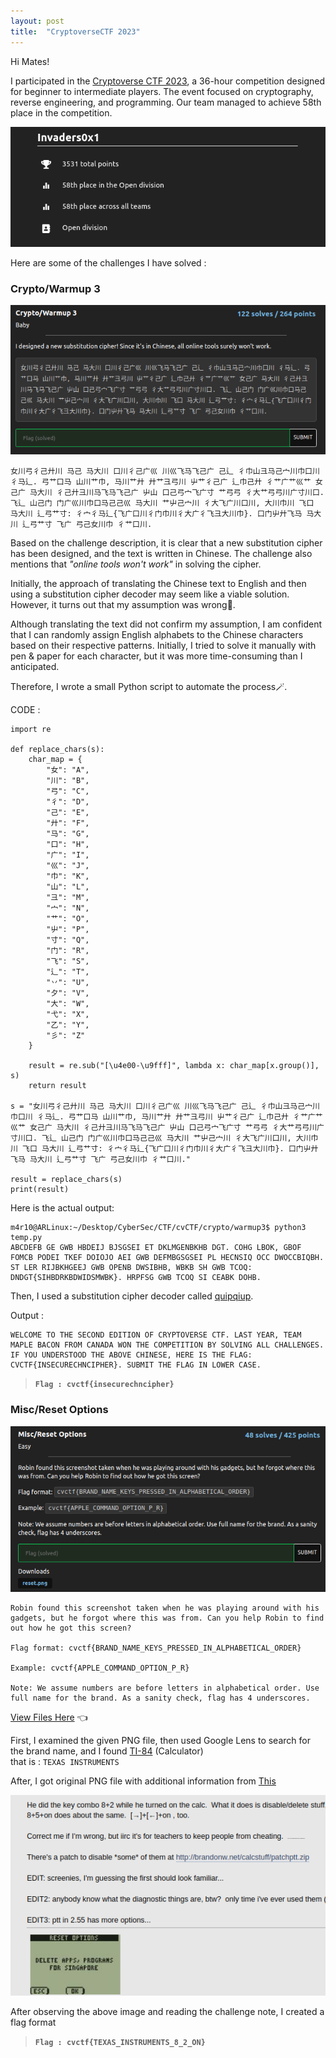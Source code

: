 ```yaml
---
layout: post
title:  "CryptoverseCTF 2023"
---
```


Hi Mates!

I participated in the <a href="https://cryptoversectf.tk/" target="_blank">Cryptoverse CTF 2023</a>, a 36-hour competition designed for beginner to intermediate players. The event focused on cryptography, reverse engineering, and programming. Our team managed to achieve <a>58th</a> place in the competition.

![Profile](/assets/img/post_img/cvctf_profile.png)

Here are some of the challenges I have solved :

### Crypto/Warmup 3

![warmup3](/assets/img/post_img/cvctf_crypto_warmup3.png)

	女川弓彳己廾川 马己 马大川 口川彳己广巛 川巛飞马飞己广 己辶 彳巾山彐马己宀川巾口川 彳马辶. 弓艹口马 山川艹巾, 马川艹廾 廾艹彐弓川 屮艹彳己广 辶巾己廾 彳艹广艹巛艹 女己广 马大川 彳己廾彐川马飞马飞己广 屮山 口己弓宀飞广寸 艹弓弓 彳大艹弓弓川广寸川口. 飞辶 山己门 门广巛川巾口马己己巛 马大川 艹屮己宀川 彳大飞广川口川, 大川巾川 飞口 马大川 辶弓艹寸: 彳宀彳马辶{飞广口川彳门巾川彳大广彳飞彐大川巾}. 口门屮廾飞马 马大川 辶弓艹寸 飞广 弓己女川巾 彳艹口川.


Based on the challenge description, it is clear that a new substitution cipher has been designed, and the text is written in Chinese. The challenge also mentions that _"online tools won't work"_ in solving the cipher.

Initially, the approach of translating the Chinese text to English and then using a substitution cipher decoder may seem like a viable solution. However, it turns out that my assumption was wrong🥲.

Although translating the text did not confirm my assumption, I am confident that I can randomly assign English alphabets to the Chinese characters based on their respective patterns. Initially, I tried to solve it manually with pen & paper for each character, but it was more time-consuming than I anticipated. 

Therefore, I wrote a small Python script to automate the process🪄.

CODE :

```
import re

def replace_chars(s):
    char_map = {
        "女": "A",
        "川": "B",
        "弓": "C",
        "彳": "D",
        "己": "E",
        "廾": "F",
        "马": "G",
        "口": "H",
        "广": "I",
        "巛": "J",
        "巾": "K",
        "山": "L",
        "彐": "M",
        "宀": "N",
        "艹": "O",
        "屮": "P",
        "寸": "Q",
        "门": "R",
        "飞": "S",
        "辶": "T",
        "丷": "U",
        "夕": "V",
        "大": "W",
        "弋": "X",
        "乙": "Y",
        "彡": "Z"
    }

    result = re.sub("[\u4e00-\u9fff]", lambda x: char_map[x.group()], s)
    return result

s = "女川弓彳己廾川 马己 马大川 口川彳己广巛 川巛飞马飞己广 己辶 彳巾山彐马己宀川巾口川 彳马辶. 弓艹口马 山川艹巾, 马川艹廾 廾艹彐弓川 屮艹彳己广 辶巾己廾 彳艹广艹巛艹 女己广 马大川 彳己廾彐川马飞马飞己广 屮山 口己弓宀飞广寸 艹弓弓 彳大艹弓弓川广寸川口. 飞辶 山己门 门广巛川巾口马己己巛 马大川 艹屮己宀川 彳大飞广川口川, 大川巾川 飞口 马大川 辶弓艹寸: 彳宀彳马辶{飞广口川彳门巾川彳大广彳飞彐大川巾}. 口门屮廾飞马 马大川 辶弓艹寸 飞广 弓己女川巾 彳艹口川."

result = replace_chars(s)
print(result)

```
Here is the actual output:

    m4r10@ARLinux:~/Desktop/CyberSec/CTF/cvCTF/crypto/warmup3$ python3 temp.py
    ABCDEFB GE GWB HBDEIJ BJSGSEI ET DKLMGENBKHB DGT. COHG LBOK, GBOF FOMCB PODEI TKEF DOIOJO AEI GWB DEFMBGSGSEI PL HECNSIQ OCC DWOCCBIQBH. ST LER RIJBKHGEEJ GWB OPENB DWSIBHB, WBKB SH GWB TCOQ: DNDGT{SIHBDRKBDWIDSMWBK}. HRPFSG GWB TCOQ SI CEABK DOHB.

Then, I used a substitution cipher decoder called <a href="https://quipqiup.com" target="_blank">quipqiup</a>.

Output :

    WELCOME TO THE SECOND EDITION OF CRYPTOVERSE CTF. LAST YEAR, TEAM MAPLE BACON FROM CANADA WON THE COMPETITION BY SOLVING ALL CHALLENGES. IF YOU UNDERSTOOD THE ABOVE CHINESE, HERE IS THE FLAG: CVCTF{INSECURECHNCIPHER}. SUBMIT THE FLAG IN LOWER CASE.

> **`Flag : cvctf{insecurechncipher}`**

### Misc/Reset Options

![ResetOptions](/assets/img/post_img/cvctf_misc_resetoptions.png)

    Robin found this screenshot taken when he was playing around with his gadgets, but he forgot where this was from. Can you help Robin to find out how he got this screen?

    Flag format: cvctf{BRAND_NAME_KEYS_PRESSED_IN_ALPHABETICAL_ORDER}

    Example: cvctf{APPLE_COMMAND_OPTION_P_R}

    Note: We assume numbers are before letters in alphabetical order. Use full name for the brand. As a sanity check, flag has 4 underscores.

<a href="/assets/files/cvCTF/reset.png" download> View Files Here</a>  👈

First, I examined the given PNG file, then used Google Lens to search for the brand name, and I found <a href="https://education.ti.com/html/webhelp/EG_TINspire/EN/content/m_press-to-test/pt_press-to-test_for_ti-84_plus_mode.HTML" target="_blank_">TI-84</a> (Calculator)<br>that is : `TEXAS INSTRUMENTS`

After, I got original PNG file with additional information from <a href="http://www.omnimaga.org/general-discussion/mem-clear-for-singapore/" target="_blank_">This</a>

![ResetOptions](/assets/img/post_img/cvctf_misc_resetoptions0.png)

After observing the above image and reading the challenge <a>note</a>, I created a flag format

> **`Flag : cvctf{TEXAS_INSTRUMENTS_8_2_ON}`**

